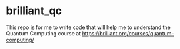 # brilliant_qc


This repo is for me to write code that will help me to understand the Quantum Computing course
at https://brilliant.org/courses/quantum-computing/
